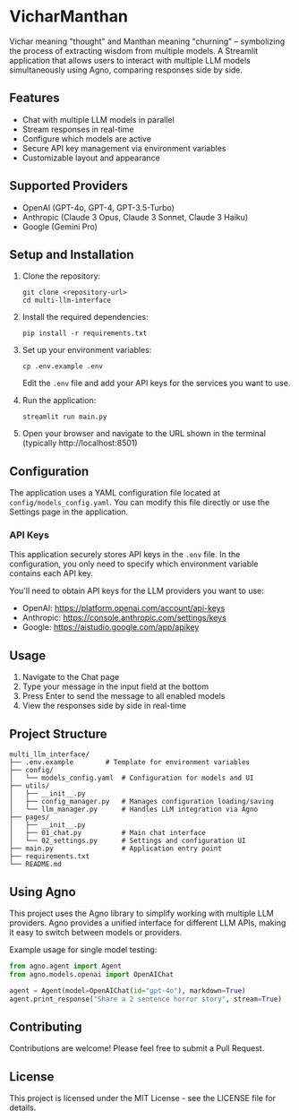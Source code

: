 # VicharManthan
Vichar meaning "thought" and Manthan meaning "churning" – symbolizing the process of extracting wisdom from multiple models. A Streamlit application that allows users to interact with multiple LLM models simultaneously using Agno, comparing responses side by side.

## Features

- Chat with multiple LLM models in parallel
- Stream responses in real-time
- Configure which models are active
- Secure API key management via environment variables
- Customizable layout and appearance

## Supported Providers

- OpenAI (GPT-4o, GPT-4, GPT-3.5-Turbo)
- Anthropic (Claude 3 Opus, Claude 3 Sonnet, Claude 3 Haiku)
- Google (Gemini Pro)

## Setup and Installation

1. Clone the repository:
   ```
   git clone <repository-url>
   cd multi-llm-interface
   ```

2. Install the required dependencies:
   ```
   pip install -r requirements.txt
   ```

3. Set up your environment variables:
   ```
   cp .env.example .env
   ```

   Edit the `.env` file and add your API keys for the services you want to use.

4. Run the application:
   ```
   streamlit run main.py
   ```

5. Open your browser and navigate to the URL shown in the terminal (typically http://localhost:8501)

## Configuration

The application uses a YAML configuration file located at `config/models_config.yaml`. You can modify this file directly or use the Settings page in the application.

### API Keys

This application securely stores API keys in the `.env` file. In the configuration, you only need to specify which environment variable contains each API key.

You'll need to obtain API keys for the LLM providers you want to use:
- OpenAI: https://platform.openai.com/account/api-keys
- Anthropic: https://console.anthropic.com/settings/keys
- Google: https://aistudio.google.com/app/apikey

## Usage

1. Navigate to the Chat page
2. Type your message in the input field at the bottom
3. Press Enter to send the message to all enabled models
4. View the responses side by side in real-time

## Project Structure

```
multi_llm_interface/
├── .env.example        # Template for environment variables
├── config/
│   └── models_config.yaml  # Configuration for models and UI
├── utils/
│   ├── __init__.py
│   ├── config_manager.py   # Manages configuration loading/saving
│   └── llm_manager.py      # Handles LLM integration via Agno
├── pages/
│   ├── __init__.py
│   ├── 01_chat.py          # Main chat interface
│   └── 02_settings.py      # Settings and configuration UI
├── main.py                 # Application entry point
├── requirements.txt
└── README.md
```

## Using Agno

This project uses the Agno library to simplify working with multiple LLM providers. Agno provides a unified interface for different LLM APIs, making it easy to switch between models or providers.

Example usage for single model testing:
```python
from agno.agent import Agent
from agno.models.openai import OpenAIChat

agent = Agent(model=OpenAIChat(id="gpt-4o"), markdown=True)
agent.print_response("Share a 2 sentence horror story", stream=True)
```

## Contributing

Contributions are welcome! Please feel free to submit a Pull Request.

## License

This project is licensed under the MIT License - see the LICENSE file for details.
